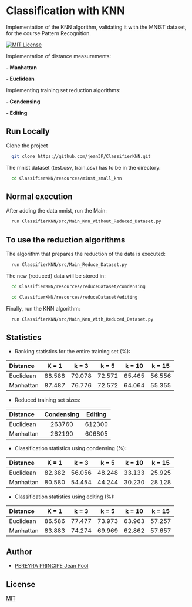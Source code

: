 # Classification with KNN
Implementation of the KNN algorithm, validating it with the MNIST dataset, for the course Pattern Recognition.

[![MIT License](https://img.shields.io/badge/License-MIT-green.svg)](https://choosealicense.com/licenses/mit/) 

Implementation of distance measurements:

 **- Manhattan**

 **- Euclidean**

Implementing training set reduction algorithms:

 **- Condensing**

 **- Editing**

## Run Locally


Clone the project
```bash
  git clone https://github.com/jean3P/ClassifierKNN.git
```

The mnist dataset (test.csv, train.csv) has to be in the directory:
```bash
  cd ClassifierKNN/resources/minst_small_knn
```

## Normal execution

After adding the data mnist, run the Main:
```bash
  run ClassifierKNN/src/Main_Knn_Without_Reduced_Dataset.py
```

## To use the reduction algorithms

The algorithm that prepares the reduction of the data is executed:
```bash
  run ClassifierKNN/src/Main_Reduce_Dataset.py
```

The new (reduced) data will be stored in:
```bash
  cd ClassifierKNN/resources/reduceDataset/condensing
```

```bash
  cd ClassifierKNN/resources/reduceDataset/editing
```

Finally, run the KNN algorithm:
```bash
  run ClassifierKNN/src/Main_Knn_With_Reduced_Dataset.py
```
## Statistics

- Ranking statistics for the entire training set (%):

| Distance  | K = 1  | k = 3  | k = 5  | k = 10 | k = 15 |
|:----------|:------:|:------:|:------:|:------:|:------:|
| Euclidean | 88.588 | 79.078 | 72.572 | 65.465 | 56.556 |
| Manhattan | 87.487 | 76.776 | 72.572 | 64.064 | 55.355 |

- Reduced training set sizes:

| Distance  | Condensing |  Editing   |
|:----------|:----------:|:----------:|
| Euclidean |   263760   |   612300   |
| Manhattan |   262190   |   606805   |

- Classification statistics using condensing (%):

| Distance  | K = 1  | k = 3  | k = 5  | k = 10 | k = 15 |
|:----------|:------:|:------:|:------:|:------:|:------:|
| Euclidean | 82.382 | 56.056 | 48.248 | 33.133 | 25.925 |
| Manhattan | 80.580 | 54.454 | 44.244 | 30.230 | 28.128 |

- Classification statistics using editing (%):

| Distance  | K = 1  | k = 3  | k = 5  | k = 10 | k = 15 |
|:----------|:------:|:------:|:------:|:------:|:------:|
| Euclidean | 86.586 | 77.477 | 73.973 | 63.963 | 57.257 |
| Manhattan | 83.883 | 74.274 | 69.969 | 62.862 | 57.657 |


## Author
- [PEREYRA PRINCIPE Jean Pool](https://github.com/jean3P)

## License

[MIT](https://choosealicense.com/licenses/mit/)


